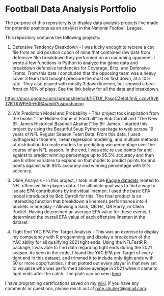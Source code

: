 # Football Data Analysis Portfolio

The purpose of this repository is to display data analysis projects I've made for potential positions as an analyist in the National Football League.

This repository contains the following projects:

1. Defensive Tendency Breakdown - 
I was lucky enough to recieve a csv file from an old position coach of mine that contained raw data from defensive film breakdown they performed on an upcoming opponent. I wrote a few functions in Python to analyze the game data and breakdown defensive tendencies for Coverage, Blitz, and Defensive Fronts. From this data I concluded that the opposing team was a heavy cover 3 team that brought pressure the most on first down, at a 10% rate. They also played with mostly 3 down linemen, but showed a bear front on 16% of plays. See the link below for all the data and breakdown. 

https://docs.google.com/spreadsheets/d/1lETUf_PasgCZeI4Lfm5_czovfRyKT7KTKWFH0-H0R4s/edit?usp=sharing

2. Win Prediction Model and Probability - 
This project took inspiration from the books "The Hidden Game of Football" by Bob Carroll and "The New Bill James Historical Baseball Abstract" by Bill James. I started this project by using the Beautiful Soup Python package to web scrape 19 years of NFL Regular Season Team Data. From this data, I used pythagorean thoerem, linear regression modeling, and multiple methods of distribution to create models for predicting win percentage over the course of an NFL season. In the end, I was able to use points for and against to predict winning percentage up to 95.5% accuracy and then use 8 other variables to expand on that model to predict points for and points against with 95% accuracy and winning percentage with 91% accuracy.

3. Oline_Analysis - 
In this project, I took multiple [Kaggle datasets](https://www.kaggle.com/competitions/nfl-big-data-bowl-2023/data) related to NFL offensive line players data. The ultimiate goal was to find a way to isolate EPA contributions by individual linemen. I used the basic EPA model introduced by Bob Carroll for this. The final product is an interesting function that breakdown a linemens performance into 4 buckets in one play - Allowing a Sack, QB Hit, QB Hurry, or Clean Pocket. Having determined an average EPA value for these events, I determined the overall EPA value of each offensive linemen in the dataset.

4. Tight End YAC EPA Per Target Analysis - 
This was an exercise to display my competency with R progamming and display a breakdown of the YAC ability for all qualifying 2021 tight ends. Using the NFLFastR R package, I was able to find data regarding tight ends during the 2021 season. As seen in the code, I found the YAC EPA per Target of every tight end in this dataset, and trimmed it to include only tight ends with 50 or more opportunities. I then plotted out every player in that new set to visualize who was performed above average in 2021 when it came to tight ends after the catch. The plots can be seen [here](https://github.com/Nate-Shubert/FootballDataAnalysis/wiki/Tight-End-YAC-EPA-per-TGT-Plots)

I have programing certifications saved on my [wiki](https://github.com/Nate-Shubert/FootballDataAnalysis/wiki).
If you have any comments or questions, please reach out at nate.shubert@gmail.com. 
